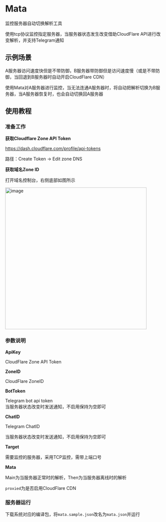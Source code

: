 # Mata

监控服务器自动切换解析工具  

使用tcp协议监控指定服务器，当服务器状态发生改变借助CloudFlare API进行改变解析，并支持Telegram通知  

## 示例场景  

A服务器访问速度快但是不带防御，B服务器带防御但是访问速度慢（或是不带防御，当回退到B服务器时自动开启CloudFlare CDN）  

使用Mata对A服务器进行监控，当无法连通A服务器时，将自动把解析切换为B服务器，当A服务器恢复时，也会自动切换回A服务器  


## 使用教程  

### 准备工作  

**获取Cloudflare Zone API Token**  

https://dash.cloudflare.com/profile/api-tokens  

路径：Create Token -> Edit zone DNS

**获取域名Zone ID**  

打开域名控制台，右侧底部如图所示

<img width="452" alt="image" src="https://github.com/csznet/mata/assets/127601663/24b3ea58-afe0-40a5-9e15-9240c5ebd1fb">


### 参数说明  

**ApiKey** 

CloudFlare Zone API Token  

**ZoneID**  

CloudFlare ZoneID  

**BotToken**  

Telegram bot api token  
当服务器状态改变时发送通知，不启用保持为空即可  

**ChatID**  

Telegram ChatID  

当服务器状态改变时发送通知，不启用保持为空即可  

**Target**  

需要监控的服务器，采用TCP监控，需带上端口号  

**Mata**  

Main为当服务器正常时的解析，Then为当服务器离线时的解析  

`proxied`为是否启用CloudFlare CDN

### 服务器运行  

下载系统对应的编译包，将`mata.sample.json`改名为`mata.json`并运行  